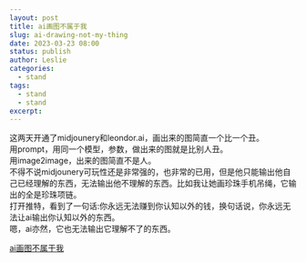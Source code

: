 ```yaml
---
layout: post
title: ai画图不属于我 
slug: ai-drawing-not-my-thing 
date: 2023-03-23 08:00
status: publish
author: Leslie
categories: 
  - stand 
tags:
  - stand 
  - stand 
excerpt: 
---
```



这两天开通了midjounery和leondor.ai，画出来的图简直一个比一个丑。  
用prompt，用同一个模型，参数，做出来的图就是比别人丑。  
用image2image，出来的图简直不是人。  
不得不说midjounery可玩性还是非常强的，也非常的已用，但是他只能输出他自己已经理解的东西，无法输出他不理解的东西。比如我让她画珍珠手机吊绳，它输出的全是珍珠项链。  
打开推特，看到了一句话:你永远无法赚到你认知以外的钱，换句话说，你永远无法让ai输出你认知以外的东西。  
嗯，ai亦然，它也无法输出它理解不了的东西。    

[ai画图不属于我 ](https://github.com/lesnolie/Marverick/issues/33)

